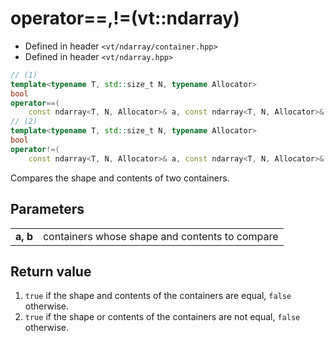 operator==,!=(vt::ndarray)
==========================

- Defined in header `<vt/ndarray/container.hpp>`
- Defined in header `<vt/ndarray.hpp>`

```c++
// (1)
template<typename T, std::size_t N, typename Allocator>
bool
operator==(
    const ndarray<T, N, Allocator>& a, const ndarray<T, N, Allocator>& b);
// (2)
template<typename T, std::size_t N, typename Allocator>
bool
operator!=(
    const ndarray<T, N, Allocator>& a, const ndarray<T, N, Allocator>& b);
```

Compares the shape and contents of two containers.

Parameters
----------

|||
---------| ----------------------------------------------
**a, b** | containers whose shape and contents to compare

Return value
------------

1. `true` if the shape and contents of the containers are equal, `false` otherwise.
2. `true` if the shape or contents of the containers are not equal, `false` otherwise.
